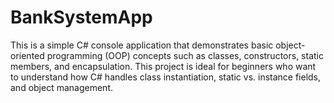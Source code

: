 # BankSystemApp
This is a simple C# console application that demonstrates basic object-oriented programming (OOP) concepts such as classes, constructors, static members, and encapsulation. This project is ideal for beginners who want to understand how C# handles class instantiation, static vs. instance fields, and object management.
